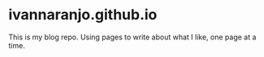 # ivannaranjo.github.io
This is my blog repo. Using pages to write about what I like, one page at a time.
